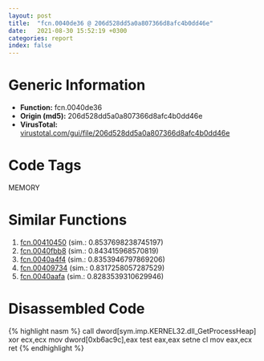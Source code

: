 ```yaml
---
layout: post
title:  "fcn.0040de36 @ 206d528dd5a0a807366d8afc4b0dd46e"
date:   2021-08-30 15:52:19 +0300
categories: report
index: false
---
```


# Generic Information
- **Function:** fcn.0040de36
- **Origin (md5):** 206d528dd5a0a807366d8afc4b0dd46e
- **VirusTotal:** [virustotal.com/gui/file/206d528dd5a0a807366d8afc4b0dd46e][virustotal_ref]

# Code Tags
<span class="tag" id="MEMORY">MEMORY</span>


# Similar Functions

1. [fcn.00410450][similar_1_ref] (sim.: 0.8537698238745197)
2. [fcn.0040fbb8][similar_2_ref] (sim.: 0.843415968570819)
3. [fcn.0040a4f4][similar_3_ref] (sim.: 0.8353946797869206)
4. [fcn.00409734][similar_4_ref] (sim.: 0.8317258057287529)
5. [fcn.0040aafa][similar_5_ref] (sim.: 0.8283539310629946)


# Disassembled Code

{% highlight nasm %}
call dword[sym.imp.KERNEL32.dll_GetProcessHeap]
xor ecx,ecx
mov dword[0xb6ac9c],eax
test eax,eax
setne cl
mov eax,ecx
ret 
{% endhighlight %}


[similar_1_ref]: /report/fcn.00410450@fd17dad7a5809016e438b746adc04679
[similar_2_ref]: /report/fcn.0040fbb8@d3b17e7234a8b4bee51cf688dbfdf6d0
[similar_3_ref]: /report/fcn.0040a4f4@5d44fc96ec059e83cbab5efb708e5e9e
[similar_4_ref]: /report/fcn.00409734@2f226b8c6cd8e0f731b233309d01c72c
[similar_5_ref]: /report/fcn.0040aafa@fec037c981b84fb9df87dac6521840c9
[virustotal_ref]: https://www.virustotal.com/gui/file/206d528dd5a0a807366d8afc4b0dd46e